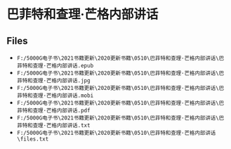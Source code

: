 # 巴菲特和查理·芒格内部讲话

## Files

- `F:/5000G电子书\2021书籍更新\2020更新书籍\0510\巴菲特和查理·芒格内部讲话\巴菲特和查理·芒格内部讲话.epub`
- `F:/5000G电子书\2021书籍更新\2020更新书籍\0510\巴菲特和查理·芒格内部讲话\巴菲特和查理·芒格内部讲话.jpg`
- `F:/5000G电子书\2021书籍更新\2020更新书籍\0510\巴菲特和查理·芒格内部讲话\巴菲特和查理·芒格内部讲话.mobi`
- `F:/5000G电子书\2021书籍更新\2020更新书籍\0510\巴菲特和查理·芒格内部讲话\巴菲特和查理·芒格内部讲话.pdf`
- `F:/5000G电子书\2021书籍更新\2020更新书籍\0510\巴菲特和查理·芒格内部讲话\巴菲特和查理·芒格内部讲话.txt`
- `F:/5000G电子书\2021书籍更新\2020更新书籍\0510\巴菲特和查理·芒格内部讲话\files.txt`
